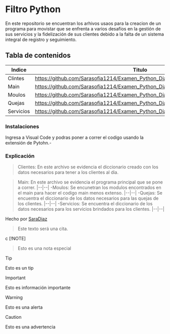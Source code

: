 # Filtro Python
En este repositorio se encuentran los arhivos usaos para la creacion de un programa para movistar que se enfrenta a varios desafíos en la gestión de sus servicios y la fidelización de sus clientes debido a la falta de un sistema integral de registro y seguimiento.

## Tabla de contenidos
| Indice | Titulo  |
|--|--|
| Clintes |  https://github.com/Sarasofia1214/Examen_Python_DiazSara/blob/master/clientes.json |
| Main | https://github.com/Sarasofia1214/Examen_Python_DiazSara/blob/master/main.json |
| Moulos |  https://github.com/Sarasofia1214/Examen_Python_DiazSara/blob/master/modulos.py |
| Quejas |  https://github.com/Sarasofia1214/Examen_Python_DiazSara/blob/master/quejas.json | 
| Servicios | https://github.com/Sarasofia1214/Examen_Python_DiazSara/blob/master/servicios.json |

### Instalaciones 
Ingresa a Visual Code y podras poner a correr el codigo usando la extensión de Pytohn.-

### Explicación
>Clientes: En este archivo se evidencia el diccionario creado con los datos necesarios para tener a los clientes al dia.

> Main: En este archivo se evidencia el programa principal que se pone a correr.
|--|--|
-Moulos: Se encunetran los modulos encontrados en el main para hacer el codigo main menos extenso.
|--|--|
-Quejas: Se encuentra el diccionario de los datos necesarios para las quejas de los clientes.
|--|--|
-Servicios: Se encuentra el diccionario de los datos necesarios para los servicios brindados para los clientes.
|--|--|



Hecho por [SaraDiaz](https://github.com/Sarasofia1214)

>Este texto será una cita.

c [!NOTE]
>Esto es una nota especial

> [!TIP]
> Esto es un tip

> [!IMPORTANT]  
> Esto es información importante

> [!WARNING]  
> Esto es una alerta

> [!CAUTION]
> Esto es una advertencia
